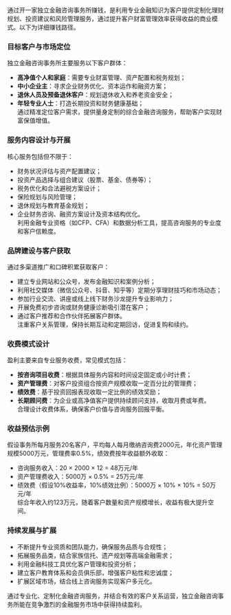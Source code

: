 通过开一家独立金融咨询事务所赚钱，是利用专业金融知识为客户提供定制化理财规划、投资建议和风险管理服务，通过提升客户财富管理效率获得收益的商业模式。以下为详细赚钱路径。

### 目标客户与市场定位  
独立金融咨询事务所主要服务以下客户群体：  
* **高净值个人和家庭**：需要专业财富管理、资产配置和税务规划；  
* **中小企业主**：寻求企业财务优化、资本运作和融资方案；  
* **退休人员及预备退休客户**：规划退休收入和养老资金安全；  
* **年轻专业人士**：打造长期投资和财务健康基础；  
通过精准定位客户需求，提供量身定制的综合金融咨询服务，帮助客户实现财富保值增值。

### 服务内容设计与开展  
核心服务包括但不限于：  
* 财务状况评估与资产配置建议；  
* 投资产品选择与组合建议（股票、基金、债券等）；  
* 税务优化和合法避税方案设计；  
* 保险规划与风险管理；  
* 退休规划与教育基金规划；  
* 企业财务咨询、融资方案设计及资本结构优化。  
利用金融专业资格（如CFP、CFA）和数据分析工具，提高咨询服务的专业度和客户信赖度。

### 品牌建设与客户获取  
通过多渠道推广和口碑积累获取客户：  
* 建立专业网站和公众号，发布金融知识和案例分析；  
* 利用社交媒体（微信公众号、抖音、知乎等）定期分享理财技巧和市场动态；  
* 参加行业交流、讲座或线上线下财务沙龙提升专业影响力；  
* 开展免费初步咨询或财务健康诊断吸引潜在客户；  
* 通过客户推荐和合作伙伴拓展客户群体。  
注重客户关系管理，保持长期互动和定期回访，促进复购和续约。

### 收费模式设计  
盈利主要来自专业服务收费，常见模式包括：  
* **按咨询项目收费**：根据具体服务内容和时间设定固定或小时计费；  
* **资产管理费**：对客户投资组合按资产规模收取一定百分比的管理费；  
* **绩效费**：基于投资回报表现收取一定比例的绩效奖励；  
* **长期顾问费**：为企业或高净值客户提供持续顾问支持，收取月费或年费。  
合理设计收费体系，确保客户价值与咨询服务回报平衡。

### 收益预估示例  
假设事务所每月服务20名客户，平均每人每月缴纳咨询费2000元，年化资产管理规模5000万元，管理费率0.5%，绩效费按年收益额外收取：  
* 咨询服务收入：20 × 2000 × 12 = 48万元/年  
* 资产管理费收入：5000万 × 0.5% = 25万元/年  
* 绩效费（假设10%收益率，10%绩效比例）：5000万 × 10% × 10% = 50万元/年  
综合年收入约123万元，随着客户数量和资产规模增长，收益有极大提升空间。

### 持续发展与扩展  
* 不断提升专业资质和团队能力，确保服务品质与合规性；  
* 拓展服务品类，结合家族信托、遗产规划等高端金融需求；  
* 利用金融科技工具优化客户管理和投资分析；  
* 建立客户教育体系和会员俱乐部，增强客户粘性和忠诚度；  
* 扩展区域市场，结合线上咨询服务实现客户多元化。  

通过专业化、定制化金融咨询服务，并结合有效的客户关系运营，独立金融咨询事务所能在竞争激烈的金融服务市场中获得持续盈利。